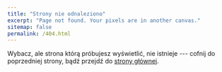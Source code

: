 ```yaml
---
title: "Strony nie odnaleziono"
excerpt: "Page not found. Your pixels are in another canvas."
sitemap: false
permalink: /404.html
---
```


Wybacz, ale strona którą próbujesz wyświetlić, nie istnieje --- cofnij do poprzedniej strony, bądź przejdź do [strony głównej](https://biohazardpl.github.io/).
